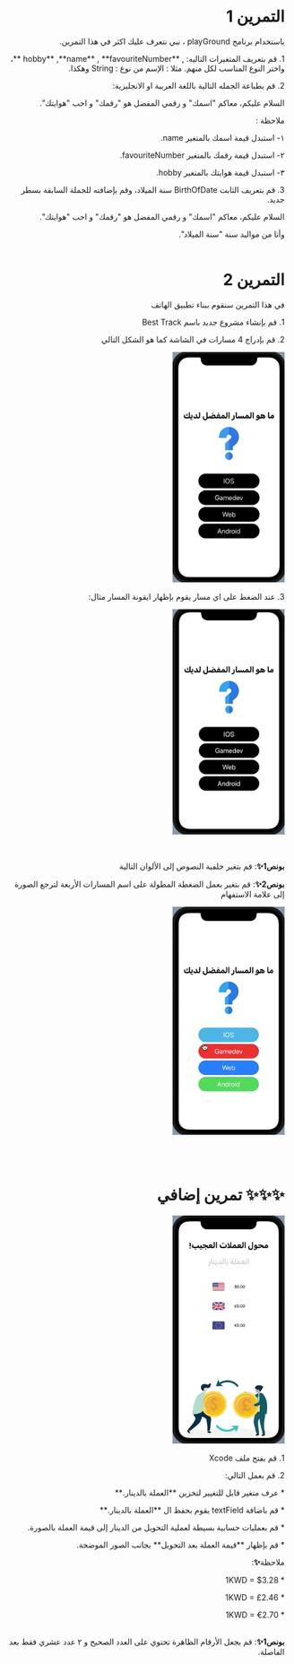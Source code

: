   <h1 align="right">التمرين 1 </h1>
  
  
<p dir="rtl">
باستخدام برنامج playGround ، نبي نتعرف عليك اكثر في هذا التمرين.



<p dir="rtl">
1.  قم بتعريف المتغيرات التاليه: , **hobby** ,**name** , **favouriteNumber **، واختر النوع المناسب لكل منهم. مثلا : الإسم من نوع : String وهكذا.

 <p dir="rtl"> 
2. قم بطباعة الجمله  التالية باللغة  العربية او الانجليزية:
<p dir="rtl">
السلام عليكم، معاكم "اسمك" و رقمي المفضل هو  "رقمك" و احب "هوايتك".


<p dir="rtl">
ملاحظة :
  

<p dir="rtl">
١- استبدل قيمة اسمك بالمتغير name.


<p dir="rtl">
٢- استبدل قيمة رقمك بالمتغير favouriteNumber.
 
 
<p dir="rtl">
٣- استبدل قيمة هوايتك بالمتغير hobby.

<p dir="rtl">
3. قم بتعريف الثابت BirthOfDate سنة الميلاد، وقم بإضافته للجملة السابقة بسطر جديد.

<p dir="rtl">
السلام عليكم، معاكم "اسمك" و رقمي المفضل هو  "رقمك" و احب "هوايتك".


<p dir="rtl">
وأنا من مواليد سنة "سنة الميلاد".


 <br>
 <br>
 
 
 
 <h1 align="right">التمرين 2 </h1>

<p dir="rtl">
في هذا التمرين سنقوم ببناء تطبيق الهاتف </p>



<p dir="rtl">
1.  قم بإنشاء مشروع جديد باسم Best Track

<p dir="rtl">
2. قم بإدراج 4 مسارات في الشاشة  كما هو الشكل التالي
<p dir="rtl">
 

<p dir="rtl">
<img src="/cw2-1.png" width="200" alt="alt_text" title="image_tooltip">
</p>



<p dir="rtl">
3. عند الضغط على اي مسار يقوم بإظهار ايقونة المسار  مثال: 

<p dir="rtl">
<img src="/cw2-2.gif" width="200" alt="alt_text" title="image_tooltip">
</p>



<br>

<p dir="rtl">
<strong>بونص1✨</strong>:  قم بتغير خلفية النصوص إلى الألوان التالية</p>


<p dir="rtl">
<strong>بونص2✨</strong>:  قم بتغير بعمل الضغطة المطولة على اسم المسارات الأربعة لترجع الصورة إلى علامة الاستفهام</p>

<p dir="rtl">
<img src="/cw2-3.gif" width="200" alt="alt_text" title="image_tooltip">
</p>

<br>
<br>

 <h1 align="right">تمرين إضافي  ✨✨✨ </h1>

<p dir="rtl">
<img src="/cw3.gif" width="200" alt="alt_text" title="image_tooltip">
</p>

<p dir="rtl">
1. قم بفتح ملف Xcode 

<p dir="rtl">
2. قم بعمل التالي:

<p dir="rtl">
* عرف متغير قابل للتغيير لتخزين **العملة بالدينار.**

<p dir="rtl">
* قم باضافة textField يقوم بحفظ ال **العملة بالدينار.**

<p dir="rtl">
* قم بعمليات حسابية بسيطة لعملية التحويل من الدينار إلى قيمة العملة بالصورة.

<p dir="rtl">
* قم بإظهار **قيمة العملة بعد التحويل** بجانب الصور الموضحة.

<p dir="rtl">
ملاحظة<strong>✨</strong>:</p>

<p dir="rtl">
* 1KWD = $3.28

<p dir="rtl">
* 1KWD = £2.46

<p dir="rtl">
* 1KWD = €2.70

<br>
<br>
<p dir="rtl">
<strong>بونص1✨</strong>: قم بجعل الأرقام الظاهرة تحتوي على العدد الصحيح و ٢ عدد عشري فقط بعد الفاصلة.</p>

